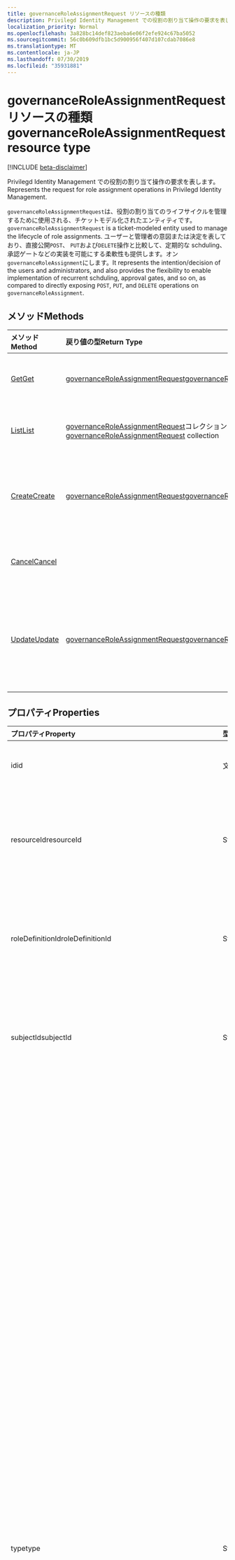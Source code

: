 ```yaml
---
title: governanceRoleAssignmentRequest リソースの種類
description: Privilegd Identity Management での役割の割り当て操作の要求を表します。
localization_priority: Normal
ms.openlocfilehash: 3a828bc14def823aeba6e06f2efe924c67ba5052
ms.sourcegitcommit: 56c0b609dfb1bc5d900956f407d107cdab7086e8
ms.translationtype: MT
ms.contentlocale: ja-JP
ms.lasthandoff: 07/30/2019
ms.locfileid: "35931881"
---
```

# <a name="governanceroleassignmentrequest-resource-type"></a><span data-ttu-id="ef2bc-103">governanceRoleAssignmentRequest リソースの種類</span><span class="sxs-lookup"><span data-stu-id="ef2bc-103">governanceRoleAssignmentRequest resource type</span></span>

[!INCLUDE [beta-disclaimer](../../includes/beta-disclaimer.md)]

<span data-ttu-id="ef2bc-104">Privilegd Identity Management での役割の割り当て操作の要求を表します。</span><span class="sxs-lookup"><span data-stu-id="ef2bc-104">Represents the request for role assignment operations in Privilegd Identity Management.</span></span>

<span data-ttu-id="ef2bc-105">`governanceRoleAssignmentRequest`は、役割の割り当てのライフサイクルを管理するために使用される、チケットモデル化されたエンティティです。</span><span class="sxs-lookup"><span data-stu-id="ef2bc-105">`governanceRoleAssignmentRequest` is a ticket-modeled entity used to manage the lifecycle of role assignments.</span></span> <span data-ttu-id="ef2bc-106">ユーザーと管理者の意図または決定を表しており、直接公開`POST`、 `PUT`および`DELETE`操作と比較して、定期的な schduling、承認ゲートなどの実装を可能にする柔軟性も提供します。オン`governanceRoleAssignment`にします。</span><span class="sxs-lookup"><span data-stu-id="ef2bc-106">It represents the intention/decision of the users and administrators, and also provides the flexibility to enable implementation of recurrent schduling, approval gates, and so on, as compared to directly exposing `POST`, `PUT`, and `DELETE` operations on `governanceRoleAssignment`.</span></span>

## <a name="methods"></a><span data-ttu-id="ef2bc-107">メソッド</span><span class="sxs-lookup"><span data-stu-id="ef2bc-107">Methods</span></span>

| <span data-ttu-id="ef2bc-108">メソッド</span><span class="sxs-lookup"><span data-stu-id="ef2bc-108">Method</span></span>          |<span data-ttu-id="ef2bc-109">戻り値の型</span><span class="sxs-lookup"><span data-stu-id="ef2bc-109">Return Type</span></span>  |<span data-ttu-id="ef2bc-110">説明</span><span class="sxs-lookup"><span data-stu-id="ef2bc-110">Description</span></span>|
|:------------|:--------|:--------|
|[<span data-ttu-id="ef2bc-111">Get</span><span class="sxs-lookup"><span data-stu-id="ef2bc-111">Get</span></span>](../api/governanceroleassignmentrequest-get.md) | [<span data-ttu-id="ef2bc-112">governanceRoleAssignmentRequest</span><span class="sxs-lookup"><span data-stu-id="ef2bc-112">governanceRoleAssignmentRequest</span></span>](../resources/governanceroleassignmentrequest.md)|<span data-ttu-id="ef2bc-113">ID で指定された役割の割り当て要求を取得します。</span><span class="sxs-lookup"><span data-stu-id="ef2bc-113">Get a role assignment request specified by ID.</span></span>  
|[<span data-ttu-id="ef2bc-114">List</span><span class="sxs-lookup"><span data-stu-id="ef2bc-114">List</span></span>](../api/governanceroleassignmentrequest-list.md) | <span data-ttu-id="ef2bc-115">[governanceRoleAssignmentRequest](../resources/governanceroleassignmentrequest.md)コレクション</span><span class="sxs-lookup"><span data-stu-id="ef2bc-115">[governanceRoleAssignmentRequest](../resources/governanceroleassignmentrequest.md)  collection</span></span>|<span data-ttu-id="ef2bc-116">リソースに対して役割の割り当て要求を取得します。</span><span class="sxs-lookup"><span data-stu-id="ef2bc-116">Get role assignment requests on a resource.</span></span>|
|[<span data-ttu-id="ef2bc-117">Create</span><span class="sxs-lookup"><span data-stu-id="ef2bc-117">Create</span></span>](../api/governanceroleassignmentrequest-post.md)|  [<span data-ttu-id="ef2bc-118">governanceRoleAssignmentRequest</span><span class="sxs-lookup"><span data-stu-id="ef2bc-118">governanceRoleAssignmentRequest</span></span>](../resources/governanceroleassignmentrequest.md)|<span data-ttu-id="ef2bc-119">既存または新しい役割の割り当てのライフサイクルを管理するための要求を作成します。</span><span class="sxs-lookup"><span data-stu-id="ef2bc-119">Create a request to manage the lifecycle of existing or new role assignment.</span></span>|
|[<span data-ttu-id="ef2bc-120">Cancel</span><span class="sxs-lookup"><span data-stu-id="ef2bc-120">Cancel</span></span>](../api/governanceroleassignmentrequest-cancel.md)|  |<span data-ttu-id="ef2bc-121">保留中の役割の割り当て要求を取り消します。</span><span class="sxs-lookup"><span data-stu-id="ef2bc-121">Cancel a pending role assignment request.</span></span>|
|[<span data-ttu-id="ef2bc-122">Update</span><span class="sxs-lookup"><span data-stu-id="ef2bc-122">Update</span></span>](../api/governanceroleassignmentrequest-update.md)| [<span data-ttu-id="ef2bc-123">governanceRoleAssignmentRequest</span><span class="sxs-lookup"><span data-stu-id="ef2bc-123">governanceRoleAssignmentRequest</span></span>](../resources/governanceroleassignmentrequest.md)|<span data-ttu-id="ef2bc-124">要求がの`PendingAdminDecision`状態にある場合、管理者は要求に関する決定を更新します。</span><span class="sxs-lookup"><span data-stu-id="ef2bc-124">Administrators update the decisions on requests if the requests are in status of `PendingAdminDecision`.</span></span>|

## <a name="properties"></a><span data-ttu-id="ef2bc-125">プロパティ</span><span class="sxs-lookup"><span data-stu-id="ef2bc-125">Properties</span></span>
| <span data-ttu-id="ef2bc-126">プロパティ</span><span class="sxs-lookup"><span data-stu-id="ef2bc-126">Property</span></span>                  | <span data-ttu-id="ef2bc-127">型</span><span class="sxs-lookup"><span data-stu-id="ef2bc-127">Type</span></span>          |<span data-ttu-id="ef2bc-128">説明</span><span class="sxs-lookup"><span data-stu-id="ef2bc-128">Description</span></span>|
|:--------------------------|:--------------|:----------|
|<span data-ttu-id="ef2bc-129">id</span><span class="sxs-lookup"><span data-stu-id="ef2bc-129">id</span></span>                         |<span data-ttu-id="ef2bc-130">文字列</span><span class="sxs-lookup"><span data-stu-id="ef2bc-130">String</span></span>         |<span data-ttu-id="ef2bc-131">役割の割り当て要求の id。</span><span class="sxs-lookup"><span data-stu-id="ef2bc-131">The id of the role assignment request.</span></span>|
|<span data-ttu-id="ef2bc-132">resourceId</span><span class="sxs-lookup"><span data-stu-id="ef2bc-132">resourceId</span></span>                 |<span data-ttu-id="ef2bc-133">String</span><span class="sxs-lookup"><span data-stu-id="ef2bc-133">String</span></span>         |<span data-ttu-id="ef2bc-134">必須。</span><span class="sxs-lookup"><span data-stu-id="ef2bc-134">Required.</span></span> <span data-ttu-id="ef2bc-135">役割の割り当て要求が関連付けられているリソースの id。</span><span class="sxs-lookup"><span data-stu-id="ef2bc-135">The id of the resource which the role assignment request is associated with.</span></span>|
|<span data-ttu-id="ef2bc-136">roleDefinitionId</span><span class="sxs-lookup"><span data-stu-id="ef2bc-136">roleDefinitionId</span></span>           |<span data-ttu-id="ef2bc-137">String</span><span class="sxs-lookup"><span data-stu-id="ef2bc-137">String</span></span>         |<span data-ttu-id="ef2bc-138">必須。</span><span class="sxs-lookup"><span data-stu-id="ef2bc-138">Required.</span></span> <span data-ttu-id="ef2bc-139">役割の割り当て要求が関連付けられているロール定義の id。</span><span class="sxs-lookup"><span data-stu-id="ef2bc-139">The id of the role definition which the role assignment request is associated with.</span></span>|
|<span data-ttu-id="ef2bc-140">subjectId</span><span class="sxs-lookup"><span data-stu-id="ef2bc-140">subjectId</span></span>                  |<span data-ttu-id="ef2bc-141">String</span><span class="sxs-lookup"><span data-stu-id="ef2bc-141">String</span></span>         |<span data-ttu-id="ef2bc-142">必須。</span><span class="sxs-lookup"><span data-stu-id="ef2bc-142">Required.</span></span> <span data-ttu-id="ef2bc-143">役割の割り当て要求が関連付けられているサブジェクトの id。</span><span class="sxs-lookup"><span data-stu-id="ef2bc-143">The id of the subject which the role assignment request is associated with.</span></span>|
|<span data-ttu-id="ef2bc-144">type</span><span class="sxs-lookup"><span data-stu-id="ef2bc-144">type</span></span>                       |<span data-ttu-id="ef2bc-145">String</span><span class="sxs-lookup"><span data-stu-id="ef2bc-145">String</span></span>         |<span data-ttu-id="ef2bc-146">必須。</span><span class="sxs-lookup"><span data-stu-id="ef2bc-146">Required.</span></span> <span data-ttu-id="ef2bc-147">役割の割り当てに対する操作の種類を表します。</span><span class="sxs-lookup"><span data-stu-id="ef2bc-147">Representing the type of the operation on the role assignment.</span></span> <span data-ttu-id="ef2bc-148">値には、</span><span class="sxs-lookup"><span data-stu-id="ef2bc-148">The value can be</span></span> <ul><li><span data-ttu-id="ef2bc-149">`AdminAdd`: 管理者は、ユーザーまたはグループを役割に割り当てます。</span><span class="sxs-lookup"><span data-stu-id="ef2bc-149">`AdminAdd`: Administrators assign users/groups to roles;</span></span></li><li><span data-ttu-id="ef2bc-150">`UserAdd`: ユーザーが適格な割り当てをアクティブにします。</span><span class="sxs-lookup"><span data-stu-id="ef2bc-150">`UserAdd`: Users activate eligible assignments;</span></span></li><li> <span data-ttu-id="ef2bc-151">`AdminUpdate`: 管理者が既存の役割の割り当てを変更する</span><span class="sxs-lookup"><span data-stu-id="ef2bc-151">`AdminUpdate`: Administrators change existing role assignments</span></span></li><li><span data-ttu-id="ef2bc-152">`AdminRemove`: 管理者は、ユーザーまたはグループを役割から削除します。</span><span class="sxs-lookup"><span data-stu-id="ef2bc-152">`AdminRemove`: Administrators remove users/groups from roles;</span></span><li><span data-ttu-id="ef2bc-153">`UserRemove`: ユーザーはアクティブな割り当てを無効にします。</span><span class="sxs-lookup"><span data-stu-id="ef2bc-153">`UserRemove`: Users deactivate active assignments;</span></span><li><span data-ttu-id="ef2bc-154">`UserExtend`: ユーザーが期限切れの割り当てを拡張するよう要求します。</span><span class="sxs-lookup"><span data-stu-id="ef2bc-154">`UserExtend`: Users request to extend their expiring assignments;</span></span></li><li><span data-ttu-id="ef2bc-155">`AdminExtend`: 管理者は期限切れの割り当てを拡張します。</span><span class="sxs-lookup"><span data-stu-id="ef2bc-155">`AdminExtend`: Administrators extend expiring assignments.</span></span></li><li><span data-ttu-id="ef2bc-156">`UserRenew`: ユーザーは、期限切れの割り当ての更新を要求します。</span><span class="sxs-lookup"><span data-stu-id="ef2bc-156">`UserRenew`: Users request to renew their expired assignments;</span></span></li><li><span data-ttu-id="ef2bc-157">`AdminRenew`: 管理者は期限切れの割り当てを拡張します。</span><span class="sxs-lookup"><span data-stu-id="ef2bc-157">`AdminRenew`: Administrators extend expiring assignments.</span></span></li></ul>|
|<span data-ttu-id="ef2bc-158">割り当ての状態</span><span class="sxs-lookup"><span data-stu-id="ef2bc-158">assignmentState</span></span>|<span data-ttu-id="ef2bc-159">String</span><span class="sxs-lookup"><span data-stu-id="ef2bc-159">String</span></span>  |<span data-ttu-id="ef2bc-160">必須。</span><span class="sxs-lookup"><span data-stu-id="ef2bc-160">Required.</span></span> <span data-ttu-id="ef2bc-161">割り当ての状態を指定します。</span><span class="sxs-lookup"><span data-stu-id="ef2bc-161">The state of the assignment.</span></span> <span data-ttu-id="ef2bc-162">値には、</span><span class="sxs-lookup"><span data-stu-id="ef2bc-162">The value can be</span></span> <ul><li> <span data-ttu-id="ef2bc-163">`Eligible`適格な割り当ての場合</span><span class="sxs-lookup"><span data-stu-id="ef2bc-163">`Eligible` for eligible assignment</span></span></li><li> <span data-ttu-id="ef2bc-164">`Active`-管理者によって`Active`直接割り当てられている場合、またはユーザーによる資格のある割り当てでアクティブ化されている場合。</span><span class="sxs-lookup"><span data-stu-id="ef2bc-164">`Active` - if it is directly assigned `Active` by administrators, or activated on an eligible assignment by the users.</span></span></li></ul>|
|<span data-ttu-id="ef2bc-165">requestedDateTime</span><span class="sxs-lookup"><span data-stu-id="ef2bc-165">requestedDateTime</span></span>          |<span data-ttu-id="ef2bc-166">DateTimeOffset</span><span class="sxs-lookup"><span data-stu-id="ef2bc-166">DateTimeOffset</span></span> |<span data-ttu-id="ef2bc-167">読み取り専用。</span><span class="sxs-lookup"><span data-stu-id="ef2bc-167">Read-only.</span></span> <span data-ttu-id="ef2bc-168">要求の作成時刻。</span><span class="sxs-lookup"><span data-stu-id="ef2bc-168">The request create time.</span></span> <span data-ttu-id="ef2bc-169">Timestamp 型は、ISO 8601 形式を使用して日付と時刻の情報を表し、必ず UTC 時間です。</span><span class="sxs-lookup"><span data-stu-id="ef2bc-169">The Timestamp type represents date and time information using ISO 8601 format and is always in UTC time.</span></span> <span data-ttu-id="ef2bc-170">たとえば、2014 年 1 月 1 日午前 0 時 (UTC) は、次のようになります。`'2014-01-01T00:00:00Z'`</span><span class="sxs-lookup"><span data-stu-id="ef2bc-170">For example, midnight UTC on Jan 1, 2014 would look like this: `'2014-01-01T00:00:00Z'`</span></span>|
|<span data-ttu-id="ef2bc-171">schedule</span><span class="sxs-lookup"><span data-stu-id="ef2bc-171">schedule</span></span>                   |[<span data-ttu-id="ef2bc-172">governanceSchedule</span><span class="sxs-lookup"><span data-stu-id="ef2bc-172">governanceSchedule</span></span>](governanceschedule.md)|<span data-ttu-id="ef2bc-173">役割の割り当て要求の schedule オブジェクト。</span><span class="sxs-lookup"><span data-stu-id="ef2bc-173">The schedule object of the role assignment request.</span></span>|
|<span data-ttu-id="ef2bc-174">したがっ</span><span class="sxs-lookup"><span data-stu-id="ef2bc-174">reason</span></span>                     |<span data-ttu-id="ef2bc-175">String</span><span class="sxs-lookup"><span data-stu-id="ef2bc-175">String</span></span>         |<span data-ttu-id="ef2bc-176">必要な理由についての要求を作成するときに、ユーザーと管理者によって提供されるメッセージ。</span><span class="sxs-lookup"><span data-stu-id="ef2bc-176">A message provided by users and administrators when create the request about why it is needed.</span></span>|
|<span data-ttu-id="ef2bc-177">status</span><span class="sxs-lookup"><span data-stu-id="ef2bc-177">status</span></span>                     |[<span data-ttu-id="ef2bc-178">governanceRoleAssignmentRequestStatus</span><span class="sxs-lookup"><span data-stu-id="ef2bc-178">governanceRoleAssignmentRequestStatus</span></span>](governanceroleassignmentrequeststatus.md)         |<span data-ttu-id="ef2bc-179">役割の割り当て要求の状態。</span><span class="sxs-lookup"><span data-stu-id="ef2bc-179">The status of the role assignment request.</span></span>|
|<span data-ttu-id="ef2bc-180">linkedEligibleRoleAssignmentId</span><span class="sxs-lookup"><span data-stu-id="ef2bc-180">linkedEligibleRoleAssignmentId</span></span>|<span data-ttu-id="ef2bc-181">String</span><span class="sxs-lookup"><span data-stu-id="ef2bc-181">String</span></span>        |<span data-ttu-id="ef2bc-182">これが役割のアクティブ化要求である場合は、参照`eligible assignment`されているの id を表します。それ以外の場合、 `null`値はです。</span><span class="sxs-lookup"><span data-stu-id="ef2bc-182">If this is a request for role activation, it represents the id of the `eligible assignment` being referred; Otherwise, the value is `null`.</span></span> |



## <a name="relationships"></a><span data-ttu-id="ef2bc-183">リレーションシップ</span><span class="sxs-lookup"><span data-stu-id="ef2bc-183">Relationships</span></span>
| <span data-ttu-id="ef2bc-184">リレーションシップ</span><span class="sxs-lookup"><span data-stu-id="ef2bc-184">Relationship</span></span> | <span data-ttu-id="ef2bc-185">型</span><span class="sxs-lookup"><span data-stu-id="ef2bc-185">Type</span></span>                                |<span data-ttu-id="ef2bc-186">説明</span><span class="sxs-lookup"><span data-stu-id="ef2bc-186">Description</span></span>|
|:-------------|:----------------------------------|:----------|
|<span data-ttu-id="ef2bc-187">リソース</span><span class="sxs-lookup"><span data-stu-id="ef2bc-187">resource</span></span>      |[<span data-ttu-id="ef2bc-188">governanceResource</span><span class="sxs-lookup"><span data-stu-id="ef2bc-188">governanceResource</span></span>](../resources/governanceresource.md)            |<span data-ttu-id="ef2bc-189">読み取り専用です。</span><span class="sxs-lookup"><span data-stu-id="ef2bc-189">Read-only.</span></span> <span data-ttu-id="ef2bc-190">要求が目的とするリソース。</span><span class="sxs-lookup"><span data-stu-id="ef2bc-190">The resource that the request aims to.</span></span> |
|<span data-ttu-id="ef2bc-191">roleDefinition</span><span class="sxs-lookup"><span data-stu-id="ef2bc-191">roleDefinition</span></span>|[<span data-ttu-id="ef2bc-192">governanceRoleDefinition</span><span class="sxs-lookup"><span data-stu-id="ef2bc-192">governanceRoleDefinition</span></span>](../resources/governanceroledefinition.md)|<span data-ttu-id="ef2bc-193">読み取り専用です。</span><span class="sxs-lookup"><span data-stu-id="ef2bc-193">Read-only.</span></span> <span data-ttu-id="ef2bc-194">要求が目的としているロール定義。</span><span class="sxs-lookup"><span data-stu-id="ef2bc-194">The role definition that the request aims to.</span></span> |
|<span data-ttu-id="ef2bc-195">subject</span><span class="sxs-lookup"><span data-stu-id="ef2bc-195">subject</span></span>       |[<span data-ttu-id="ef2bc-196">governanceSubject</span><span class="sxs-lookup"><span data-stu-id="ef2bc-196">governanceSubject</span></span>](../resources/governancesubject.md)|<span data-ttu-id="ef2bc-197">読み取り専用です。</span><span class="sxs-lookup"><span data-stu-id="ef2bc-197">Read-only.</span></span> <span data-ttu-id="ef2bc-198">ユーザー/グループプリンシパル。</span><span class="sxs-lookup"><span data-stu-id="ef2bc-198">The user/group principal.</span></span>|

### <a name="json-representation"></a><span data-ttu-id="ef2bc-199">JSON 表記</span><span class="sxs-lookup"><span data-stu-id="ef2bc-199">JSON representation</span></span>

<span data-ttu-id="ef2bc-200">以下は、リソースの JSON 表記です。</span><span class="sxs-lookup"><span data-stu-id="ef2bc-200">Here is a JSON representation of the resource.</span></span>

<!-- {
  "blockType": "resource",
  "keyProperty": "id",
  "optionalProperties": [

  ],
  "@odata.type": "microsoft.graph.governanceRoleAssignmentRequest"
}-->

```json
{
  "id": "String (identifier)",
  "resourceId": "String",
  "roleDefinitionId": "String",
  "subjectId": "String",
  "type": "String",
  "assignmentState": "String",
  "reason": "String",
  "requestedDateTime": "String (timestamp)",
  "schedule": {"@odata.type": "microsoft.graph.governanceSchedule"},
  "status": {"@odata.type": "microsoft.graph.governanceRoleAssignmentRequestStatus"},
  "linkedEligibleRoleAssignmentId": "String"
}

```

<!-- uuid: 8fcb5dbc-d5aa-4681-8e31-b001d5168d79
2015-10-25 14:57:30 UTC -->
<!--
{
  "type": "#page.annotation",
  "description": "governanceRoleAssignmentRequest",
  "keywords": "",
  "section": "documentation",
  "tocPath": "",
  "suppressions": []
}
-->

